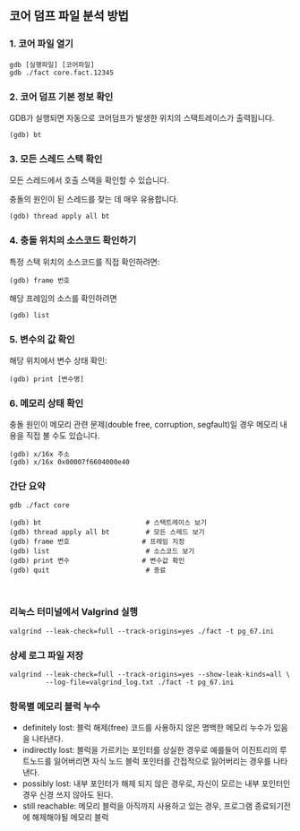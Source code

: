 ## 코어 덤프 파일 분석 방법

### 1. 코어 파일 열기

```
gdb [실행파일] [코어파일]
gdb ./fact core.fact.12345
```

### 2. 코어 덤프 기본 정보 확인
GDB가 실행되면 자동으로 코어덤프가 발생한 위치의 스택트레이스가 출력됩니다.
```
(gdb) bt
```

### 3. 모든 스레드 스택 확인
모든 스레드에서 호출 스택을 확인할 수 있습니다.

충돌의 원인이 된 스레드를 찾는 데 매우 유용합니다.
```
(gdb) thread apply all bt
```

### 4. 충돌 위치의 소스코드 확인하기
특정 스택 위치의 소스코드를 직접 확인하려면:
```
(gdb) frame 번호
```
해당 프레임의 소스를 확인하려면
```
(gdb) list
```

### 5. 변수의 값 확인
해당 위치에서 변수 상태 확인:
```
(gdb) print [변수명]
```

### 6. 메모리 상태 확인
충돌 원인이 메모리 관련 문제(double free, corruption, segfault)일 경우 메모리 내용을 직접 볼 수도 있습니다.
```
(gdb) x/16x 주소
(gdb) x/16x 0x00007f6604000e40
```

### 간단 요약
```
gdb ./fact core

(gdb) bt                          # 스택트레이스 보기
(gdb) thread apply all bt         # 모든 스레드 보기
(gdb) frame 번호                  # 프레임 지정
(gdb) list                        # 소스코드 보기
(gdb) print 변수                  # 변수값 확인
(gdb) quit                        # 종료
```

<br>

### 리눅스 터미널에서 Valgrind 실행
```
valgrind --leak-check=full --track-origins=yes ./fact -t pg_67.ini
```

### 상세 로그 파일 저장
```
valgrind --leak-check=full --track-origins=yes --show-leak-kinds=all \
         --log-file=valgrind_log.txt ./fact -t pg_67.ini
```

### 항목별 메모리 블럭 누수
- definitely lost: 블럭 해제(free) 코드를 사용하지 않은 명백한 메모리 누수가 있음을 나타낸다.
- indirectly lost: 블럭을 가르키는 포인터를 상실한 경우로 예를들어 이진트리의 루트노드를 잃어버리면 자식 노드 블럭 포인터를 간접적으로 잃어버리는 경우를 나타낸다.
- possibly lost: 내부 포인터가 해제 되지 않은 경우로, 자신이 모르는 내부 포인터인 경우 신경 쓰지 않아도 된다.
- still reachable: 메모리 블럭을 아직까지 사용하고 있는 경우, 프로그램 종료되기전에 해제해야될 메모리 블럭
